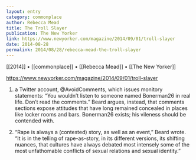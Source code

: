 ```yaml
---
layout: entry
category: commonplace
author: Rebecca Mead
title: The Troll Slayer
publication: The New Yorker
link: https://www.newyorker.com/magazine/2014/09/01/troll-slayer
date: 2014-08-28
permalink: 2014/08/28/rebecca-mead-the-troll-slayer
---
```


[[2014]] • [[commonplace]] • [[Rebecca Mead]] • [[The New Yorker]]

https://www.newyorker.com/magazine/2014/09/01/troll-slayer

1. a Twitter account, @AvoidComments, which issues monitory statements: “You wouldn’t listen to someone named Bonerman26 in real life. Don’t read the comments.” Beard argues, instead, that comments sections expose attitudes that have long remained concealed in places like locker rooms and bars. Bonerman26 exists; his vileness should be contended with.

2. “Rape is always a (contested) story, as well as an event,” Beard wrote. “It is in the telling of rape-as-story, in its different versions, its shifting nuances, that cultures have always debated most intensely some of the most unfathomable conflicts of sexual relations and sexual identity.” 